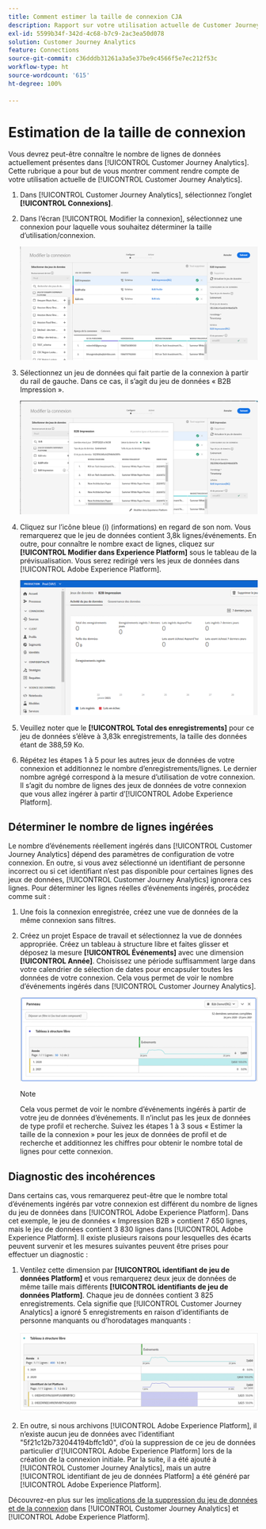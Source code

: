 ```yaml
---
title: Comment estimer la taille de connexion CJA
description: Rapport sur votre utilisation actuelle de Customer Journey Analytics
exl-id: 5599b34f-342d-4c68-b7c9-2ac3ea50d078
solution: Customer Journey Analytics
feature: Connections
source-git-commit: c36dddb31261a3a5e37be9c4566f5e7ec212f53c
workflow-type: ht
source-wordcount: '615'
ht-degree: 100%

---
```


# Estimation de la taille de connexion

Vous devrez peut-être connaître le nombre de lignes de données actuellement présentes dans [!UICONTROL Customer Journey Analytics]. Cette rubrique a pour but de vous montrer comment rendre compte de votre utilisation actuelle de [!UICONTROL Customer Journey Analytics].

1. Dans [!UICONTROL Customer Journey Analytics], sélectionnez l’onglet **[!UICONTROL Connexions]**.
1. Dans lʼécran [!UICONTROL Modifier la connexion], sélectionnez une connexion pour laquelle vous souhaitez déterminer la taille dʼutilisation/connexion.

   ![Modifier la connexion](assets/edit-connection.png)

1. Sélectionnez un jeu de données qui fait partie de la connexion à partir du rail de gauche. Dans ce cas, il s’agit du jeu de données « B2B Impression ».

   ![jeu de données](assets/dataset.png)

1. Cliquez sur l’icône bleue (i) (informations) en regard de son nom. Vous remarquerez que le jeu de données contient 3,8k lignes/événements. En outre, pour connaître le nombre exact de lignes, cliquez sur **[!UICONTROL Modifier dans Experience Platform]** sous le tableau de la prévisualisation. Vous serez redirigé vers les jeux de données dans [!UICONTROL Adobe Experience Platform].

   ![Informations sur le jeu de données AEP](assets/data-size.png)

1. Veuillez noter que le **[!UICONTROL Total des enregistrements]** pour ce jeu de données sʼélève à 3,83k enregistrements, la taille des données étant de 388,59 Ko.

1. Répétez les étapes 1 à 5 pour les autres jeux de données de votre connexion et additionnez le nombre d’enregistrements/lignes. Le dernier nombre agrégé correspond à la mesure d’utilisation de votre connexion. Il sʼagit du nombre de lignes des jeux de données de votre connexion que vous allez ingérer à partir dʼ[!UICONTROL Adobe Experience Platform].

## Déterminer le nombre de lignes ingérées

Le nombre dʼévénements réellement ingérés dans [!UICONTROL Customer Journey Analytics] dépend des paramètres de configuration de votre connexion. En outre, si vous avez sélectionné un identifiant de personne incorrect ou si cet identifiant nʼest pas disponible pour certaines lignes des jeux de données, [!UICONTROL Customer Journey Analytics] ignorera ces lignes. Pour déterminer les lignes réelles dʼévénements ingérés, procédez comme suit :

1. Une fois la connexion enregistrée, créez une vue de données de la même connexion sans filtres.
1. Créez un projet Espace de travail et sélectionnez la vue de données appropriée. Créez un tableau à structure libre et faites glisser et déposez la mesure **[!UICONTROL Événements]** avec une dimension **[!UICONTROL Année]**. Choisissez une période suffisamment large dans votre calendrier de sélection de dates pour encapsuler toutes les données de votre connexion. Cela vous permet de voir le nombre dʼévénements ingérés dans [!UICONTROL Customer Journey Analytics].

   ![Projet Espace de travail](assets/event-number.png)

   >[!NOTE]
   >
   >Cela vous permet de voir le nombre dʼévénements ingérés à partir de votre jeu de données dʼévénements. Il n’inclut pas les jeux de données de type profil et recherche. Suivez les étapes 1 à 3 sous « Estimer la taille de la connexion » pour les jeux de données de profil et de recherche et additionnez les chiffres pour obtenir le nombre total de lignes pour cette connexion.

## Diagnostic des incohérences

Dans certains cas, vous remarquerez peut-être que le nombre total dʼévénements ingérés par votre connexion est différent du nombre de lignes du jeu de données dans [!UICONTROL Adobe Experience Platform]. Dans cet exemple, le jeu de données « Impression B2B » contient 7 650 lignes, mais le jeu de données contient 3 830 lignes dans [!UICONTROL Adobe Experience Platform]. Il existe plusieurs raisons pour lesquelles des écarts peuvent survenir et les mesures suivantes peuvent être prises pour effectuer un diagnostic :

1. Ventilez cette dimension par **[!UICONTROL identifiant de jeu de données Platform]** et vous remarquerez deux jeux de données de même taille mais différents **[!UICONTROL identifiants de jeu de données Platform]**. Chaque jeu de données contient 3 825 enregistrements. Cela signifie que [!UICONTROL Customer Journey Analytics] a ignoré 5 enregistrements en raison d’identifiants de personne manquants ou d’horodatages manquants :

   ![ventilation](assets/data-size2.png)

1. En outre, si nous archivons [!UICONTROL Adobe Experience Platform], il nʼexiste aucun jeu de données avec lʼidentifiant &quot;5f21c12b732044194bffc1d0&quot;, dʼoù la suppression de ce jeu de données particulier dʼ[!UICONTROL Adobe Experience Platform] lors de la création de la connexion initiale. Par la suite, il a été ajouté à [!UICONTROL Customer Journey Analytics], mais un autre [!UICONTROL identifiant de jeu de données Platform] a été généré par [!UICONTROL Adobe Experience Platform].

Découvrez-en plus sur les [implications de la suppression du jeu de données et de la connexion](https://experienceleague.adobe.com/docs/analytics-platform/using/cja-overview/cja-faq.html?lang=fr#implications-of-deleting-data-components) dans [!UICONTROL Customer Journey Analytics] et [!UICONTROL Adobe Experience Platform].
